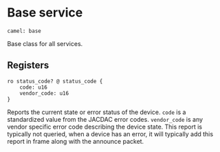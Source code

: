 # Base service

    camel: base

Base class for all services.

## Registers

    ro status_code? @ status_code {
        code: u16
        vendor_code: u16
    }

Reports the current state or error status of the device. ``code`` is a standardized value from 
the JACDAC error codes. ``vendor_code`` is any vendor specific error code describing the device
state. This report is typically not queried, when a device has an error, it will typically
add this report in frame along with the announce packet.

